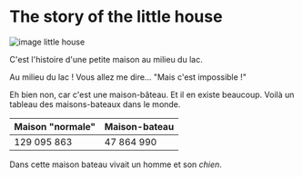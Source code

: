 # The story of the little house

![image little house](/christian-regg-uqX7iLUtuaw-unsplash.jpg)

C'est l'histoire d'une petite maison au milieu du lac.

Au milieu du lac ! Vous allez me dire... "Mais c'est impossible !"

Eh bien non, car c'est une maison-bâteau. Et il en existe beaucoup.
Voilà un tableau des maisons-bateaux dans le monde.

Maison "normale" | Maison-bateau
------------ | -------------
129 095 863 | 47 864 990

Dans cette maison bateau vivait un homme et son *chien*.

